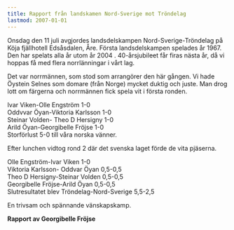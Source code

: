 ```yaml
---
title: Rapport från landskamen Nord-Sverige mot Tröndelag
lastmod: 2007-01-01
---
```


Onsdag den 11 juli avgjordes landsdelskampen Nord-Sverige-Tröndelag på Köja fjällhotell Edsåsdalen, Åre. Första landsdelskampen spelades år 1967. Den har spelats alla år utom år 2004 . 40-årsjubileet får firas nästa år, då vi hoppas få med flera norrlänningar i vårt lag.

Det var norrmännen, som stod som arrangörer den här gången. Vi hade Öystein Selnes som domare (från Norge) mycket duktig och juste. Man drog lott om färgerna och norrmännen fick spela vit i första ronden.

Ivar Viken-Olle Engström 1-0  
Oddvvar Öyan-Viktoria Karlsson 1-0  
Steinar Volden- Theo D Hersigny 1-0  
Arild Öyan-Georgibelle Fröjse 1-0  
Storförlust 5-0 till våra norska vänner.

Efter lunchen vidtog rond 2 där det svenska laget förde de vita pjäserna.

Olle Engström-Ivar Viken 1-0  
Viktoria Karlsson- Oddvar Öyan 0,5-0,5  
Theo D Hersigny-Steinar Volden 0,5-0,5  
Georgibelle Fröjse-Arild Öyan 0,5-0,5  
Slutresultatet blev Tröndelag-Nord-Sverige 5,5-2,5

En trivsam och spännande vänskapskamp.

**Rapport av Georgibelle Fröjse**